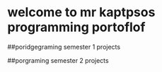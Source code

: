 # welcome to mr kaptpsos programming portoflof


##poridgegraming semester 1 projects

##porgraming semester 2 projects
